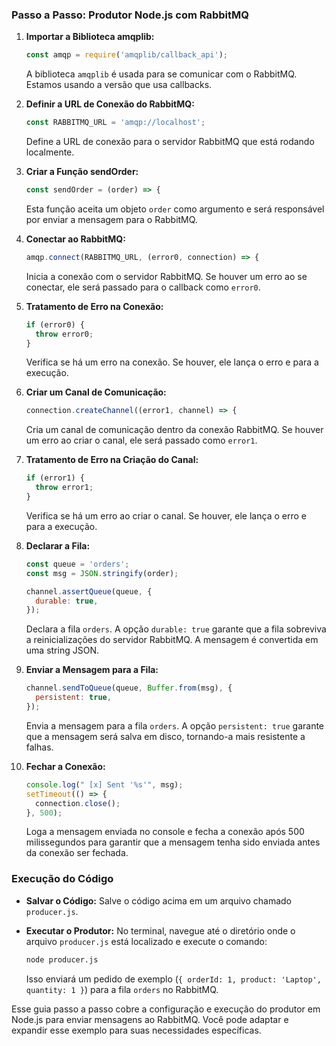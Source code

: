 ### Passo a Passo: Produtor Node.js com RabbitMQ

1. **Importar a Biblioteca amqplib:**

   ```javascript
   const amqp = require('amqplib/callback_api');
   ```

   A biblioteca `amqplib` é usada para se comunicar com o RabbitMQ. Estamos usando a versão que usa callbacks.

2. **Definir a URL de Conexão do RabbitMQ:**

   ```javascript
   const RABBITMQ_URL = 'amqp://localhost';
   ```

   Define a URL de conexão para o servidor RabbitMQ que está rodando localmente.

3. **Criar a Função sendOrder:**

   ```javascript
   const sendOrder = (order) => {
   ```

   Esta função aceita um objeto `order` como argumento e será responsável por enviar a mensagem para o RabbitMQ.

4. **Conectar ao RabbitMQ:**

   ```javascript
   amqp.connect(RABBITMQ_URL, (error0, connection) => {
   ```

   Inicia a conexão com o servidor RabbitMQ. Se houver um erro ao se conectar, ele será passado para o callback
   como `error0`.

5. **Tratamento de Erro na Conexão:**

   ```javascript
   if (error0) {
     throw error0;
   }
   ```

   Verifica se há um erro na conexão. Se houver, ele lança o erro e para a execução.

6. **Criar um Canal de Comunicação:**

   ```javascript
   connection.createChannel((error1, channel) => {
   ```

   Cria um canal de comunicação dentro da conexão RabbitMQ. Se houver um erro ao criar o canal, ele será passado
   como `error1`.

7. **Tratamento de Erro na Criação do Canal:**

   ```javascript
   if (error1) {
     throw error1;
   }
   ```

   Verifica se há um erro ao criar o canal. Se houver, ele lança o erro e para a execução.

8. **Declarar a Fila:**

   ```javascript
   const queue = 'orders';
   const msg = JSON.stringify(order);

   channel.assertQueue(queue, {
     durable: true,
   });
   ```

   Declara a fila `orders`. A opção `durable: true` garante que a fila sobreviva a reinicializações do servidor
   RabbitMQ. A mensagem é convertida em uma string JSON.

9. **Enviar a Mensagem para a Fila:**

   ```javascript
   channel.sendToQueue(queue, Buffer.from(msg), {
     persistent: true,
   });
   ```

   Envia a mensagem para a fila `orders`. A opção `persistent: true` garante que a mensagem será salva em disco,
   tornando-a mais resistente a falhas.

10. **Fechar a Conexão:**

    ```javascript
    console.log(" [x] Sent '%s'", msg);
    setTimeout(() => {
      connection.close();
    }, 500);
    ```

    Loga a mensagem enviada no console e fecha a conexão após 500 milissegundos para garantir que a mensagem tenha sido
    enviada antes da conexão ser fechada.

### Execução do Código

- **Salvar o Código:**
  Salve o código acima em um arquivo chamado `producer.js`.

- **Executar o Produtor:**
  No terminal, navegue até o diretório onde o arquivo `producer.js` está localizado e execute o comando:

  ```bash
  node producer.js
  ```

  Isso enviará um pedido de exemplo (`{ orderId: 1, product: 'Laptop', quantity: 1 }`) para a fila `orders` no RabbitMQ.

Esse guia passo a passo cobre a configuração e execução do produtor em Node.js para enviar mensagens ao RabbitMQ. Você
pode adaptar e expandir esse exemplo para suas necessidades específicas.